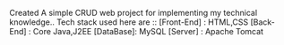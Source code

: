 Created A simple CRUD web project for implementing my technical knowledge..
Tech stack used here are :: [Front-End] : HTML,CSS    [Back-End] : Core Java,J2EE     [DataBase]: MySQL     [Server] : Apache Tomcat
